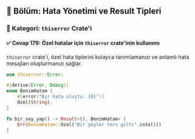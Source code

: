 ## 📘 Bölüm: Hata Yönetimi ve Result Tipleri  
### 🔹 Kategori: `thiserror` Crate'i  
#### ✅ Cevap 179: Özel hatalar için `thiserror` crate'inin kullanımı

`thiserror` crate'i, özel hata tiplerini kolayca tanımlamanızı ve anlamlı hata mesajları oluşturmanızı sağlar.

```rust
use thiserror::Error;

#[derive(Error, Debug)]
enum BenimHatam {
    #[error("Bir hata oluştu: {0}")]
    Ozel(String),
}

fn bir_sey_yap() -> Result<(), BenimHatam> {
    Err(BenimHatam::Ozel("Bir şeyler ters gitti".into()))
}
```
